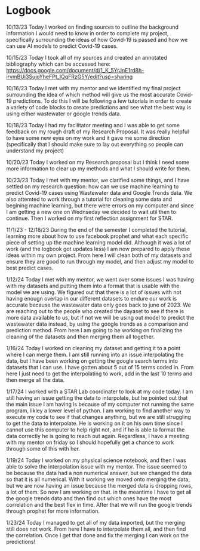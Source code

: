 # Logbook

10/13/23
Today I worked on finding sources to outline the background information I would need to know in order to complete my project, specifically surrounding the ideas of how Covid-19 is passed and how we can use AI models to predict Covid-19 cases.

10/15/23
Today I took all of my sources and created an annotated bibliography which can be accessed here: https://docs.google.com/document/d/1_K_5YrJnE1rd8h-irvmBUi3SujoYheFPt_lQqFRzG5Y/edit?usp=sharing 

10/16/23
Today I met with my mentor and we identified my final project surrounding the idea of which method will give us the most accurate Covid-19 predictions. To do this I will be following a few tutorials in order to create a variety of code blocks to create predictions and see what the best way is using either wastewater or google trends data.

10/18/23
Today I had my facilitator meeting and I was able to get some feedback on my rough draft of my Research Proposal. It was really helpful to have some new eyes on my work and it gave me some direction (specifically that I should make sure to lay out everything so people can understand my project)

10/20/23
Today I worked on my Research proposal but I think I need some more information to clear up my methods and what I should write for them.

10/23/23
Today I met with my mentor, we clarified some things, and I have settled on my research question: how can we use machine learning to predict Covid-19 cases using Wastewater data and Google Trends data. We also attemted to work through a tutorial for cleaning some data and begining machine learning, but there were errors on my computer and since I am getting a new one on Wednseday we decided to wait util then to continue. Then I worked on my first reflection assignment for STAR.

11/1/23 - 12/18/23
During the end of the semester I completed the tutorial, learning more about how to use facebook prophet and what each specific piece of setting up the machine learning model did. Although it was a lot of work (and the logbook got updates less) I am now prepared to apply these ideas within my own project. From here I will clean both of my datasets and ensure they are good to run through my model, and then adjust my model to best predict cases. 

1/12/24
Today I met with my mentor, we went over some issues I was having with my datasets and putting them into a format that is usable with the model we are using. We figured out that there is a lot of issues with not having enougn overlap in our different datasets to endure our work is accurate because the wastewater data only goes back to june of 2023. We are reaching out to the people who created the dayaset to see if there is more data available to us, but if not we will be using out model to predict the wastewater data instead, by using the google trends as a comparison and prediction method. From here I am going to be working on finalizing the cleaning of the datasets and then merging them all together.

1/16/24 
Today I worked on cleaning my dataset and getting it to a point where I can merge them. I am still running into an issue interpolating the data, but I have been working on getting the google search terms into datasets that I can use. I have gotten about 5 out of 15 terms coded in. From here I just need to get the interpolating to work, add in the last 10 terms and then merge all the data.


1/17/24
I worked with a STAR Lab coordinater to look at my code today. I am still having an issue getting the data to interpolate, but he pointed out that the main issue I am having is because of my computer not running the same program, likley a lower level of python. I am working to find another way to execute my code to see if that changes anything, but we are still struggling to get the data to interpolate. He is working on it on his own time since I cannot use this computer to help right not, and if he is able to format the data correctly he is going to reach out again. Regardless, I have a meeting with my mentor on friday so I should hopefully get a chance to work through some of this with her.

1/19/24
Today I worked on my physical science notebook, and then I was able to solve the interpolation issue with my mentor. The issue seemed to be because the data had a non numerical answer, but we changed the data so that it is all numerical. With it working we moved onto merging the data, but we are now having an issue because the merged data is dropping rows, a lot of them. So now I am working on that. in the meantime I have to get all the google trends data and then find out which ones have the most correlation and the best flex in time. After that we will run the google trends through prophet for more information.

1/23/24
Today I managed to get all of my data imported, but the merging still does not work. From here I have to interpolate them all, and then find the correlation. Once I get that done and fix the merging I can work on the predictions!
